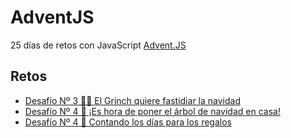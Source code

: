 # AdventJS

25 días de retos con JavaScript [Advent.JS](https://2021.adventjs.dev/)

## Retos

  - [Desafío Nº 3 🧟‍♂️ El Grinch quiere fastidiar la navidad](./AJS-2021/../03/enunciado.md)
  - [Desafío Nº 4 🎄 ¡Es hora de poner el árbol de navidad en casa!](./AJS-2021/../04/enunciado.md)
  - [Desafío Nº 4 📆 Contando los días para los regalos](./AJS-2021/../05/enunciado.md)